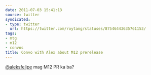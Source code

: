```yaml
---
date: 2011-07-03 15:41:13
source: twitter
syndicated:
- type: twitter
  url: https://twitter.com/roytang/statuses/87546443635761153/
tags:
- mtg
- m12
- convos
title: Convo with Alex about M12 prerelease
---
```


[@aleksfelipe](https://twitter.com/aleksfelipe/) mag M12 PR ka ba?